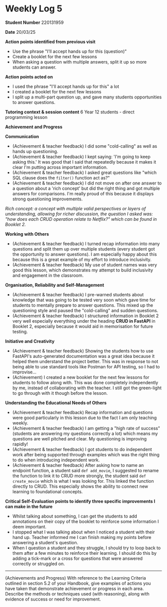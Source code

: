 # Weekly Log 5

**Student Number**
220131959

**Date** 
20/03/25

**Action points identified from previous visit**
- Use the phrase "I'll accept hands up for this (question)"
- Create a booklet for the next few lessons
- When asking a question with multiple answers, split it up so more students can answer.

**Action points acted on**
- I used the phrase "I'll accept hands up for this" a lot
- I created a booklet for the next few lessons
- I split up a multi-part question up, and gave many students opportunities to answer questions.

**Tutoring context & session content**
6 Year 12 students - direct programming lesson

**Achievement and Progress**

**Communication**
- (Achievement & teacher feedback) I did some "cold-calling" as well as hands up questioning.
- (Achievement & teacher feedback) I kept saying: 'I'm going to keep asking this.' It was good that I said that repeatedly because it makes it clear I'm putting across important information.
- (Achievement & teacher feedback) I asked great questions like "which SQL clause does the `filter()` function act as?"
- (Achievement & teacher feedback) I did not move on after one answer to a question about a 'rich concept' but did the right thing and got multiple answers for comparisons. I'm really proud of this because it displays strong questioning improvements.

*Rich concept: a concept with multiple valid perspectives or layers of understanding, allowing for richer discussion, the question I asked was: "how does each CRUD operation relate to Netflix?" which can be found in Booklet 2.*

**Working with Others**
- (Achievement & teacher feedback) I turned recap information into many questions and split them up over multiple students (every student got the opportunity to answer questions). I am especially happy about this because this is a great example of my effort to introduce inclusivity.
- (Achievement & teacher feedback) My use of student names was very good this lesson, which demonstrates my attempt to build inclusivity and engagement in the classroom. 

**Organisation, Reliability and Self-Management**
- (Achievement & teacher feedback) I pre-warned students about knowledge that was going to be tested very soon which gave time for students to mentally prepare to answer questions. This mixed up the questioning style and paused the "cold-calling" and sudden questions.
- (Achievement & teacher feedback) I structured information in Booklet 2 very well especially everything under the heading **CRUD in FastAPI** in Booklet 2, especially because it would aid in memorisation for future testing.

**Initiative and Creativity**
- (Achievement & teacher feedback) Showing the students how to use FastAPI's auto-generated documentation was a great idea because it helped them understand the project better. This was in response to not being able to use standard tools like Postman for API testing, so I had to improvise...
- (Achievement) I created a new booklet for the next few lessons for students to follow along with. This was done completely independently by me, instead of collaborating with the teacher. I still got the green-light to go through with it though before the lesson.

**Understanding the Educational Needs of Others**
- (Achievement & teacher feedback) Recap information and questions were good particularly in this lesson due to the fact I am only teaching weekly.
- (Achievement & teacher feedback) I am getting a "high rate of success" (students are answering my questions correctly a lot) which means my questions are well pitched and clear. My questioning is improving rapidly!
- (Achievement & teacher feedback) I got students to do independent work after being supported through examples which was the right thing to do when introducing independent work.
- (Achievement & teacher feedback) After asking how to name an endpoint function, a student said `def add_movie`, I suggested to rename the function to link it to CRUD more strongly, the student said `def create_movie` which is what I was looking for. This linked the function directly to CRUD. This especially shows the ability to connect new learning to foundational concepts.

**Critical Self-Evaluation points to identify three specific improvements I can make in the future**
- Whilst talking about something, I can get the students to add annotations on their copy of the booklet to reinforce some information I deem important.
- I stopped what I was talking about when I noticed a student with their hand up. Teacher informed me I can finish making my points before answering a student's question.
- When I question a student and they struggle, I should try to loop back to them after a few minutes to reinforce their learning. I should do this by adding a tick-mark or a cross for questions that were answered correctly or struggled on. 
---

(Achievements and Progress) With reference to the Learning Criteria outlined in section 5.2 of your Handbook, give examples of actions you have taken that demonstrate achievement or progress in each area. Describe the methods or techniques used (with reasoning), along with evidence of success or need for improvement.
